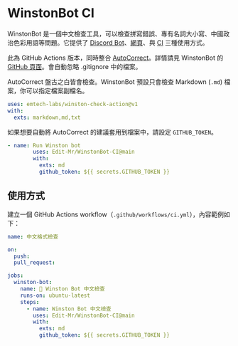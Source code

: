 # WinstonBot CI

WinstonBot 是一個中文檢查工具，可以檢查拼寫錯誤、專有名詞大小寫、中國政治色彩用語等問題。它提供了 [Discord Bot](https://discord.com/oauth2/authorize?client_id=1342364253486846032)、[網頁](https://winston.emtech.cc/)、與 [CI](https://github.com/Edit-Mr/WinstonBot-CI) 三種使用方式。

此為 GitHub Actions 版本，同時整合 [AutoCorrect](https://github.com/huacnlee/autocorrect)。詳情請見 WinstonBot 的 [GitHub 頁面](https://github.com/Edit-Mr/WinstonBot)。會自動忽略 .gitignore 中的檔案。

AutoCorrect 盤古之白皆會檢查。WinstonBot 預設只會檢查 Markdown (`.md`) 檔案，你可以指定檔案副檔名。

```yaml
uses: emtech-labs/winston-check-action@v1
with:
  exts: markdown,md,txt
```

如果想要自動將 AutoCorrect 的建議套用到檔案中，請設定 `GITHUB_TOKEN`。

```yaml
- name: Run Winston bot
        uses: Edit-Mr/WinstonBot-CI@main
        with:
          exts: md
          github_token: ${{ secrets.GITHUB_TOKEN }}
```

## 使用方式

建立一個 GitHub Actions workflow（`.github/workflows/ci.yml`），內容範例如下：

```yml
name: 中文格式檢查

on:
  push:
  pull_request:

jobs:
  winston-bot:
    name: 📰 Winston Bot 中文檢查
    runs-on: ubuntu-latest
    steps:
      - name: Winston Bot 中文檢查
        uses: Edit-Mr/WinstonBot-CI@main
        with:
          exts: md
          github_token: ${{ secrets.GITHUB_TOKEN }}
```
